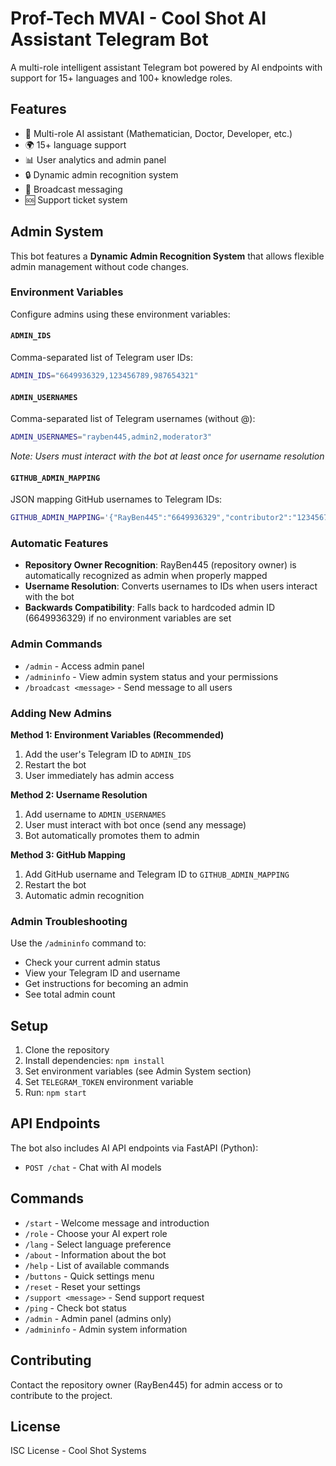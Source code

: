 # Prof-Tech MVAI - Cool Shot AI Assistant Telegram Bot

A multi-role intelligent assistant Telegram bot powered by AI endpoints with support for 15+ languages and 100+ knowledge roles.

## Features

- 🤖 Multi-role AI assistant (Mathematician, Doctor, Developer, etc.)
- 🌍 15+ language support
- 📊 User analytics and admin panel
- 🔒 Dynamic admin recognition system
- 📢 Broadcast messaging
- 🆘 Support ticket system

## Admin System

This bot features a **Dynamic Admin Recognition System** that allows flexible admin management without code changes.

### Environment Variables

Configure admins using these environment variables:

#### `ADMIN_IDS`
Comma-separated list of Telegram user IDs:
```bash
ADMIN_IDS="6649936329,123456789,987654321"
```

#### `ADMIN_USERNAMES` 
Comma-separated list of Telegram usernames (without @):
```bash
ADMIN_USERNAMES="rayben445,admin2,moderator3"
```
*Note: Users must interact with the bot at least once for username resolution*

#### `GITHUB_ADMIN_MAPPING`
JSON mapping GitHub usernames to Telegram IDs:
```bash
GITHUB_ADMIN_MAPPING='{"RayBen445":"6649936329","contributor2":"123456789"}'
```

### Automatic Features

- **Repository Owner Recognition**: RayBen445 (repository owner) is automatically recognized as admin when properly mapped
- **Username Resolution**: Converts usernames to IDs when users interact with the bot
- **Backwards Compatibility**: Falls back to hardcoded admin ID (6649936329) if no environment variables are set

### Admin Commands

- `/admin` - Access admin panel
- `/admininfo` - View admin system status and your permissions
- `/broadcast <message>` - Send message to all users

### Adding New Admins

**Method 1: Environment Variables (Recommended)**
1. Add the user's Telegram ID to `ADMIN_IDS`
2. Restart the bot
3. User immediately has admin access

**Method 2: Username Resolution**
1. Add username to `ADMIN_USERNAMES`
2. User must interact with bot once (send any message)
3. Bot automatically promotes them to admin

**Method 3: GitHub Mapping**
1. Add GitHub username and Telegram ID to `GITHUB_ADMIN_MAPPING`
2. Restart the bot
3. Automatic admin recognition

### Admin Troubleshooting

Use the `/admininfo` command to:
- Check your current admin status
- View your Telegram ID and username
- Get instructions for becoming an admin
- See total admin count

## Setup

1. Clone the repository
2. Install dependencies: `npm install`
3. Set environment variables (see Admin System section)
4. Set `TELEGRAM_TOKEN` environment variable
5. Run: `npm start`

## API Endpoints

The bot also includes AI API endpoints via FastAPI (Python):
- `POST /chat` - Chat with AI models

## Commands

- `/start` - Welcome message and introduction
- `/role` - Choose your AI expert role
- `/lang` - Select language preference
- `/about` - Information about the bot
- `/help` - List of available commands
- `/buttons` - Quick settings menu
- `/reset` - Reset your settings
- `/support <message>` - Send support request
- `/ping` - Check bot status
- `/admin` - Admin panel (admins only)
- `/admininfo` - Admin system information

## Contributing

Contact the repository owner (RayBen445) for admin access or to contribute to the project.

## License

ISC License - Cool Shot Systems